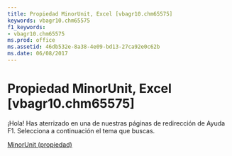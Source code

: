 ```yaml
---
title: Propiedad MinorUnit, Excel [vbagr10.chm65575]
keywords: vbagr10.chm65575
f1_keywords:
- vbagr10.chm65575
ms.prod: office
ms.assetid: 46db532e-8a38-4e09-bd13-27ca92e0c62b
ms.date: 06/08/2017
---
```





# Propiedad MinorUnit, Excel [vbagr10.chm65575]

¡Hola! Has aterrizado en una de nuestras páginas de redirección de Ayuda F1. Selecciona a continuación el tema que buscas.


 [MinorUnit (propiedad)](http://msdn.microsoft.com/library/minorunit-property%28Office.15%29.aspx)


